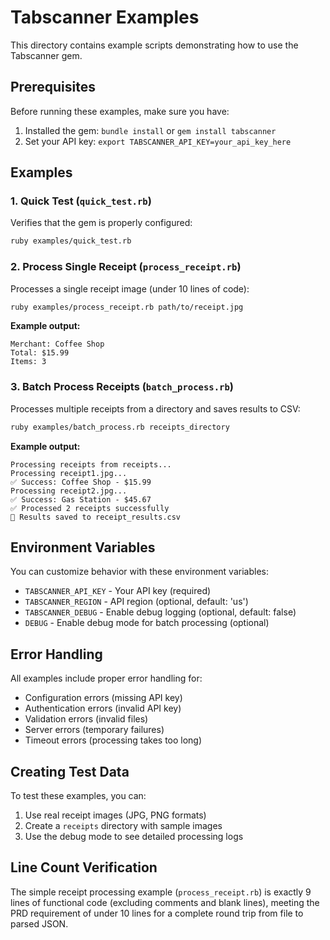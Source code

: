# Tabscanner Examples

This directory contains example scripts demonstrating how to use the Tabscanner gem.

## Prerequisites

Before running these examples, make sure you have:

1. Installed the gem: `bundle install` or `gem install tabscanner`
2. Set your API key: `export TABSCANNER_API_KEY=your_api_key_here`

## Examples

### 1. Quick Test (`quick_test.rb`)

Verifies that the gem is properly configured:

```bash
ruby examples/quick_test.rb
```

### 2. Process Single Receipt (`process_receipt.rb`)

Processes a single receipt image (under 10 lines of code):

```bash
ruby examples/process_receipt.rb path/to/receipt.jpg
```

**Example output:**
```
Merchant: Coffee Shop
Total: $15.99
Items: 3
```

### 3. Batch Process Receipts (`batch_process.rb`)

Processes multiple receipts from a directory and saves results to CSV:

```bash
ruby examples/batch_process.rb receipts_directory
```

**Example output:**
```
Processing receipts from receipts...
Processing receipt1.jpg...
✅ Success: Coffee Shop - $15.99
Processing receipt2.jpg...
✅ Success: Gas Station - $45.67
✅ Processed 2 receipts successfully
📄 Results saved to receipt_results.csv
```

## Environment Variables

You can customize behavior with these environment variables:

- `TABSCANNER_API_KEY` - Your API key (required)
- `TABSCANNER_REGION` - API region (optional, default: 'us')
- `TABSCANNER_DEBUG` - Enable debug logging (optional, default: false)
- `DEBUG` - Enable debug mode for batch processing (optional)

## Error Handling

All examples include proper error handling for:

- Configuration errors (missing API key)
- Authentication errors (invalid API key)
- Validation errors (invalid files)
- Server errors (temporary failures)
- Timeout errors (processing takes too long)

## Creating Test Data

To test these examples, you can:

1. Use real receipt images (JPG, PNG formats)
2. Create a `receipts` directory with sample images
3. Use the debug mode to see detailed processing logs

## Line Count Verification

The simple receipt processing example (`process_receipt.rb`) is exactly 9 lines of functional code (excluding comments and blank lines), meeting the PRD requirement of under 10 lines for a complete round trip from file to parsed JSON.